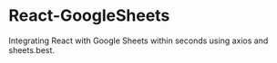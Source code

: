 # React-GoogleSheets
Integrating React with Google Sheets within seconds using axios and sheets.best.
